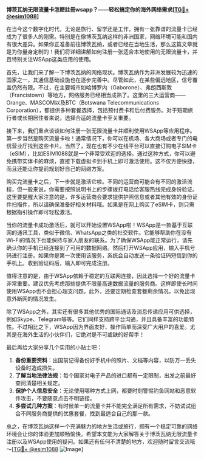 **博茨瓦纳无限流量卡怎麽註冊wsapp？——轻松搞定你的海外网络需求[[TG💪+ @esim1088](https://t.me/s/esim1088)]**

在当今这个数字化时代，无论是旅行、留学还是工作，拥有一张靠谱的流量卡已经成为了很多人的刚需。特别是在像博茨瓦纳这样的非洲国家，网络环境可能和国内有很大差异。如果你正准备前往博茨瓦纳，或者已经在当地生活，那么这篇文章就是为你量身定制的！我们将详细讲解如何注册一张适合本地使用的无限流量卡，并且特别关注WSApp这类应用的使用。

首先，让我们来了解一下博茨瓦纳的网络现状。博茨瓦纳作为非洲发展较为迅速的国家之一，其通信基础设施也在逐步完善中。尽管如此，在某些偏远地区，信号覆盖仍然有限。不过，在主要城市如哈博罗内（Gaborone）、弗朗西斯敦（Francistown）等地方，网络服务已经相当成熟了。这里的三大运营商——Orange、MASCOM以及BTC（Botswana Telecommunications Corporation），都提供多种套餐选择，包括预付费卡和后付费服务。对于短期旅行者或长期居住者来说，选择合适的流量卡至关重要。

接下来，我们重点谈谈如何注册一张无限流量卡并顺利使用WSApp等应用程序。第一步当然是购买流量卡啦！通常情况下，你可以在机场、各大商场或者专门的电信营业厅找到这些卡片。当然了，现在也有不少在线平台可以直接订购电子SIM卡（eSIM），比如ESIM1088就是一个非常受欢迎的选择。通过这种方式，你可以避免携带实体卡的麻烦，直接下载虚拟卡到手机上即可激活使用。这不仅方便快捷，而且还能让你提前规划好自己的网络方案。

购买完流量卡之后，下一步就是激活它啦。不同的运营商可能会有不同的激活流程，但一般来说，你需要按照说明书上的步骤拨打电话给客服热线完成身份验证。这里要提醒大家注意的是，许多运营商会要求提供护照信息或者其他有效的身份证件扫描件，所以请确保准备好相关材料哦。如果是在网上购买了eSIM卡，则只需根据指引操作即可轻松激活。

当你的流量卡成功激活后，就可以开始设置WSApp啦！WSApp是一款基于互联网的通讯工具，类似于微信、WhatsApp之类的社交软件。它能够帮助你在没有Wi-Fi的情况下也能保持与家人朋友的联系。为了确保WSApp能正常运行，请先确认你的手机已经连接到了可用的数据网络。然后打开WSApp应用，输入手机号码进行注册。如果你是第一次使用该服务，系统会自动发送一条验证码短信到你的手机上。收到验证码后，输入即可完成注册。

值得注意的是，由于WSApp依赖于稳定的互联网连接，因此选择一个好的流量卡非常重要。建议优先考虑那些提供不限量高速数据流量的服务商。这样即使长时间使用WSApp也不会担心超支问题。此外，还要定期检查套餐剩余情况，以免出现意外断网的情况发生。

除了WSApp之外，其实还有很多其他优秀的国际通话及消息传递应用可供选择，例如Skype、Telegram等等。它们同样支持跨平台沟通，并且具备丰富的功能特性。不过相比之下，WSApp因为界面友好、操作简单而深受广大用户的喜爱。尤其是在海外生活的小伙伴们，它绝对是不可或缺的好帮手！

最后再给大家分享几个实用的小贴士吧：
1. **备份重要资料**：出国前记得备份好手机中的照片、文档等内容，以防万一丢失设备时造成损失。
2. **了解当地法律法规**：每个国家对电子产品的进口都有一定限制，出发之前最好查阅清楚相关规定。
3. **保护个人信息安全**：无论使用哪种方式上网，都要时刻警惕钓鱼网站和恶意软件攻击，不要随意点击不明链接。
4. **多尝试几种方案**：有时候单一的流量卡并不能完全满足所有需求，不妨试试组合不同服务商提供的优惠套餐，找到最适合自己的那一款。

总之，在博茨瓦纳这样一个充满魅力的地方生活或旅行，拥有一个稳定可靠的网络环境会让你的体验更加顺畅愉快。希望本文能为大家解答关于博茨瓦纳无限流量卡注册以及WSApp使用的疑问。如果还有任何不清楚的地方，欢迎随时留言交流哦～[[TG💪+ @esim1088](https://t.me/s/esim1088) ![Image](https://i.postimg.cc/4NQfJmqS/Snipaste-2025-05-13-00-14-12.png)]